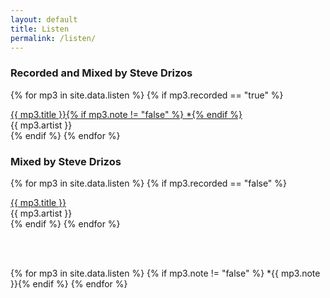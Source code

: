```yaml
---
layout: default
title: Listen
permalink: /listen/
---
```


### Recorded and Mixed by Steve Drizos  

{% for mp3 in site.data.listen %}
  {% if mp3.recorded == "true" %}
<div class="row">
  <div class="col-4">
   <a href="{{ site.url | prepend: site.baseurl }}/assets/mp3/{{ mp3.mp3 }}" target="_blank" type="audio/mp3">
     <span class="credit-title">{{ mp3.title }}</span>{% if mp3.note != "false" %} <span>*</span>{% endif %}
   </a>
  </div>
  <div class="col-8"><span class="credit-artist">{{ mp3.artist }}</span>
  </div>
</div>
  {% endif %}
{% endfor %}

<br>

### Mixed by Steve Drizos  

{% for mp3 in site.data.listen %}
  {% if mp3.recorded == "false" %}
<div class="row">
  <div class="col-4">
   <a  href="{{ site.url | prepend: site.baseurl }}/assets/mp3/{{ mp3.mp3 }}" target="_blank" type="audio/mp3">
     <span class="credit-title">{{ mp3.title }}</span>
   </a>
  </div>
  <div class="col-8">
   <span class="credit-artist">{{ mp3.artist }}</span>
  </div>
</div>
  {% endif %}
{% endfor %}

<br><br>

{% for mp3 in site.data.listen %}
  {% if mp3.note != "false" %}<span> \*{{ mp3.note }}</span>{% endif %}
{% endfor %}



